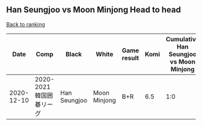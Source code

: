 ## Han Seungjoo vs Moon Minjong Head to head

[Back to ranking](../../index.md)




| **Date** | **Comp** | **Black** | **White** | **Game result** | **Komi** | **Cumulative Han Seungjoo vs Moon Minjong** | **Han Seungjoo streak** | **Moon Minjong streak** | 
| --- | --- | --- | --- | --- | --- | --- | --- | --- |
| 2020-12-10 | 2020-2021韓国囲碁リーグ | Han Seungjoo | Moon Minjong | B+R | 6.5 | 1:0 | 1 | 0 |




